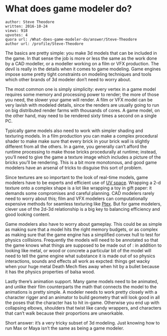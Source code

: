 # What does game modeler do?

	author: Steve Theodore
	written: 2016-10-24
	views: 918
	upvotes: 4
	quora url: /What-does-game-modeler-do/answer/Steve-Theodore
	author url: /profile/Steve-Theodore


The basics are pretty simple: you make 3d models that can be included in the game. In that sense the job is more or less the same as the work done by a CAD modeller, or a modeller working on a film or VFX production. The devil is really in the details when it comes to game modeling. Game engines impose some pretty tight constraints on modeling techniques and tools which other brands of 3d modeler don’t need to worry about.

The most common one is simply simplicity: every vertex in a game model requires some memory and processing power to render; the more of those you need, the slower your game will render. A film or VFX model can be very lavish with modeled details, since the renders are usually going to run on big distributed render farms with thousands of cores. A game model, on the other hand, may need to be rendered sixty times a second on a single PC.

Typically game models also need to work with simpler shading and texturing models. In a film production you can make a complex procedural shader to make make sure that every brick in your brick wall is slightly different from all the others. In a game, you generally can’t afford the runtime processing to make those bricks procedurally at runtime; instead, you’ll need to give the game a texture image which includes a picture of the bricks you’ll be rendering. This is a bit more monotonous, and good game modelers have an arsenal of tricks to disguise this sort of problem.

Since textures are so important to the look of real-time models, game modelers have to be experts and efficient use of [UV space](https://en.wikipedia.org/wiki/UV_mapping). Wrapping a 2-d texture onto a complex shape is a lot like wrapping a toy in gift paper: it demands some compromises and careful planning. CAD modelers rarely need to worry about this; film and VFX modelers can computationally expensive methods for seamless texturing like [Ptex](http://ptex.us/overview.html). But for game modelers, clever use of the 2d-3d relationship is a big key to balancing efficiency and good looking content.

Game modelers also have to worry about gameplay. This could be as simple as making sure that a model hits the right memory budgets, or as complex as making sure that the game engine has a simplified convex hull to test for physics colllsions. Frequently the models will need to be annotated so that the game knows what things are supposed to be made out of : in addition to looking like metal, or wood or concrete a particular bit of the model will need to tell the game engine what substance it is made out of so physics interactions, sounds and effects all work as expcted: things get wacky when your huge metal Death Mech flies away when hit by a bullet because it has the physics properties of balsa wood.

Lastly there’s animation support. Many game models need to be animated, and unlike their film counterparts the math that connects the model to the animations is pretty simple. A modeler needs to work pretty closely with a character rigger and an animator to build geometry that will look good in all the poses that the character has to hit in-game. Otherwise you end up with collapsing elbows, shoulders that twist like candy wrappers, and characters that can’t walk because their proportions are unworkable.

Short answer: it’s a very tricky subset of 3d modeling. Just knowing how to run Max or Maya isn’t the same as being a game modeler.

